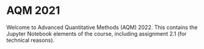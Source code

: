 # AQM 2021

Welcome to Advanced Quantitative Methods (AQM) 2022. This contains the Jupyter Notebook elements of the course, including assignment 2.1 (for technical reasons).

